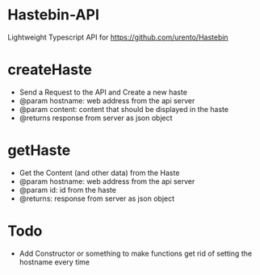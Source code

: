 # Hastebin-API

Lightweight Typescript API for https://github.com/urento/Hastebin

# createHaste

- Send a Request to the API and Create a new haste
- @param hostname: web address from the api server
- @param content: content that should be displayed in the haste
- @returns response from server as json object

# getHaste

- Get the Content (and other data) from the Haste
- @param hostname: web address from the api server
- @param id: id from the haste
- @returns: response from server as json object

# Todo

- Add Constructor or something to make functions get rid of setting the hostname every time
